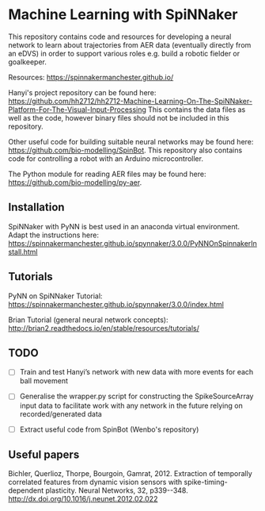 Machine Learning with SpiNNaker
===============================

This repository contains code and resources for developing a neural network to
learn about trajectories from AER data (eventually directly from an eDVS) in
order to support various roles e.g. build a robotic fielder or goalkeeper.

Resources: https://spinnakermanchester.github.io/

Hanyi's project repository can be found here: https://github.com/hh2712/hh2712-Machine-Learning-On-The-SpiNNaker-Platform-For-The-Visual-Input-Processing
This contains the data files as well as the code, however binary files should not be included in this repository. 

Other useful code for building suitable neural networks may be found here: https://github.com/bio-modelling/SpinBot. 
This repository also contains code for controlling a robot with an Arduino microcontroller. 

The Python module for reading AER files may be found here: https://github.com/bio-modelling/py-aer. 


Installation
------------

SpiNNaker with PyNN is best used in an anaconda virtual environment.
Adapt the instructions here: https://spinnakermanchester.github.io/spynnaker/3.0.0/PyNNOnSpinnakerInstall.html


Tutorials
---------

PyNN on SpiNNaker Tutorial: https://spinnakermanchester.github.io/spynnaker/3.0.0/index.html

Brian Tutorial (general neural network concepts): http://brian2.readthedocs.io/en/stable/resources/tutorials/


TODO
----

- [ ] Train and test Hanyi’s network with new data with more events for each ball movement
- [ ] Generalise the wrapper.py script for constructing the SpikeSourceArray input data to facilitate work with any network in the future relying on recorded/generated data
- [ ] Extract useful code from SpinBot (Wenbo's repository)


Useful papers
-------------
Bichler, Querlioz, Thorpe, Bourgoin, Gamrat, 2012. Extraction of temporally correlated features from dynamic vision sensors with spike-timing-dependent plasticity. Neural Networks, 32, p339--348. http://dx.doi.org/10.1016/j.neunet.2012.02.022
